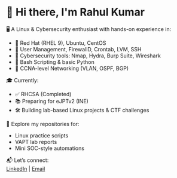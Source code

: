 # 👋 Hi there, I'm Rahul Kumar

🖥️ A Linux & Cybersecurity enthusiast with hands-on experience in:

- 🔧 Red Hat (RHEL 9), Ubuntu, CentOS  
- 🧱 User Management, FirewallD, Crontab, LVM, SSH  
- 🔐 Cybersecurity tools: Nmap, Hydra, Burp Suite, Wireshark  
- 📜 Bash Scripting & basic Python  
- 📡 CCNA-level Networking (VLAN, OSPF, BGP)

🎓 Currently:
- ✅ RHCSA (Completed)
- 📚 Preparing for eJPTv2 (INE)
- 🛠️ Building lab-based Linux projects & CTF challenges

📂 Explore my repositories for:
- Linux practice scripts  
- VAPT lab reports  
- Mini SOC-style automations

📬 Let’s connect:  
[LinkedIn](https://linkedin.com/in/your-link) | [Email](mailto:rahulraj.notify@gmail.com)


